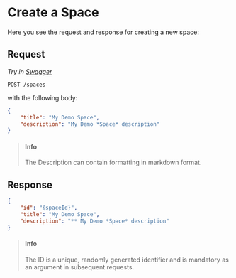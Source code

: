 # Create a Space

Here you see the request and response for creating a new space:

## Request

*Try in [Swagger](https://xyz.api.here.com/hub/static/swagger/#/Edit_Spaces)*

```HTTP
POST /spaces
```

with the following body:

```JSON
{
    "title": "My Demo Space",
    "description": "My Demo *Space* description"
}
```

> #### Info
>
> The Description can contain formatting in markdown format.

## Response

```JSON
{
    "id": "{spaceId}",
    "title": "My Demo Space",
    "description": "** My Demo *Space* description"
}
```

> #### Info
>
> The ID is a unique, randomly generated identifier and is mandatory as an argument in
> subsequent requests.
